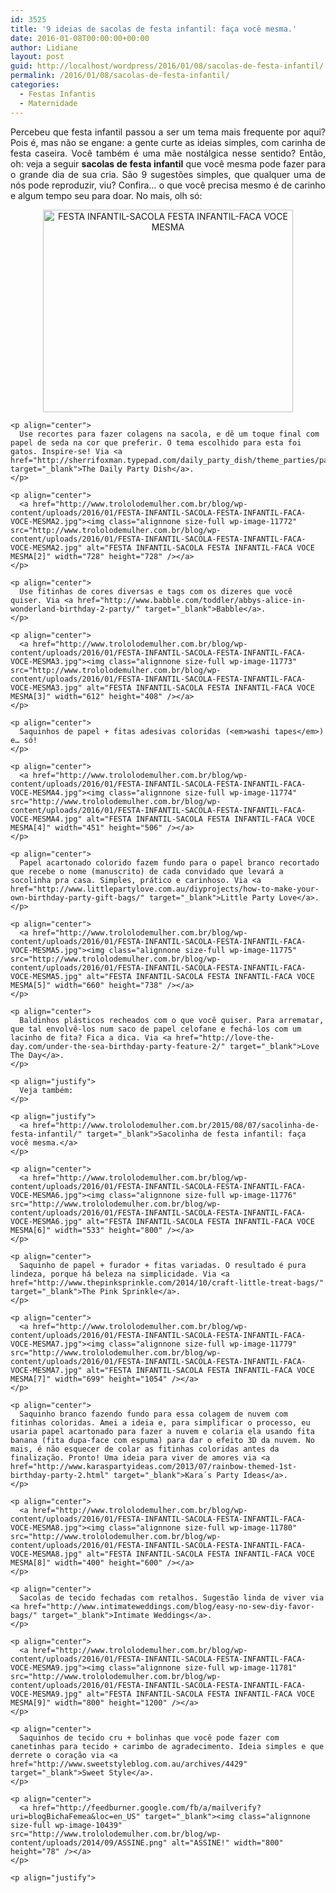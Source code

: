 ```yaml
---
id: 3525
title: '9 ideias de sacolas de festa infantil: faça você mesma.'
date: 2016-01-08T00:00:00+00:00
author: Lidiane
layout: post
guid: http://localhost/wordpress/2016/01/08/sacolas-de-festa-infantil/
permalink: /2016/01/08/sacolas-de-festa-infantil/
categories:
  - Festas Infantis
  - Maternidade
---
```

<p align="justify">
  Percebeu que festa infantil passou a ser um tema mais frequente por aqui? Pois é, mas não se engane: a gente curte as ideias simples, com carinha de festa caseira. Você também é uma mãe nostálgica nesse sentido? Então, oh: veja a seguir <strong>sacolas de festa infantil</strong> que você mesma pode fazer para o grande dia de sua cria. São 9 sugestões simples, que qualquer uma de nós pode reproduzir, viu? Confira… o que você precisa mesmo é de carinho e algum tempo seu para doar. No mais, olh só:
</p>

<p align="justify">
  <p align="justify">
    <p align="center">
      <a href="http://www.trololodemulher.com.br/blog/wp-content/uploads/2016/01/FESTA-INFANTIL-SACOLA-FESTA-INFANTIL-FACA-VOCE-MESMA.jpg"><img class="alignnone size-full wp-image-11771" src="http://www.trololodemulher.com.br/blog/wp-content/uploads/2016/01/FESTA-INFANTIL-SACOLA-FESTA-INFANTIL-FACA-VOCE-MESMA.jpg" alt="FESTA INFANTIL-SACOLA FESTA INFANTIL-FACA VOCE MESMA" width="400" height="324" /></a>
    </p>
    
    <p align="center">
      Use recortes para fazer colagens na sacola, e dê um toque final com papel de seda na cor que preferir. O tema escolhido para esta foi gatos. Inspire-se! Via <a href="http://sherrifoxman.typepad.com/daily_party_dish/theme_parties/page/4/" target="_blank">The Daily Party Dish</a>.
    </p>
    
    <p align="center">
      <a href="http://www.trololodemulher.com.br/blog/wp-content/uploads/2016/01/FESTA-INFANTIL-SACOLA-FESTA-INFANTIL-FACA-VOCE-MESMA2.jpg"><img class="alignnone size-full wp-image-11772" src="http://www.trololodemulher.com.br/blog/wp-content/uploads/2016/01/FESTA-INFANTIL-SACOLA-FESTA-INFANTIL-FACA-VOCE-MESMA2.jpg" alt="FESTA INFANTIL-SACOLA FESTA INFANTIL-FACA VOCE MESMA[2]" width="728" height="728" /></a>
    </p>
    
    <p align="center">
      Use fitinhas de cores diversas e tags com os dizeres que você quiser. Via <a href="http://www.babble.com/toddler/abbys-alice-in-wonderland-birthday-2-party/" target="_blank">Babble</a>.
    </p>
    
    <p align="center">
      <a href="http://www.trololodemulher.com.br/blog/wp-content/uploads/2016/01/FESTA-INFANTIL-SACOLA-FESTA-INFANTIL-FACA-VOCE-MESMA3.jpg"><img class="alignnone size-full wp-image-11773" src="http://www.trololodemulher.com.br/blog/wp-content/uploads/2016/01/FESTA-INFANTIL-SACOLA-FESTA-INFANTIL-FACA-VOCE-MESMA3.jpg" alt="FESTA INFANTIL-SACOLA FESTA INFANTIL-FACA VOCE MESMA[3]" width="612" height="408" /></a>
    </p>
    
    <p align="center">
      Saquinhos de papel + fitas adesivas coloridas (<em>washi tapes</em>) e… só!
    </p>
    
    <p align="center">
      <a href="http://www.trololodemulher.com.br/blog/wp-content/uploads/2016/01/FESTA-INFANTIL-SACOLA-FESTA-INFANTIL-FACA-VOCE-MESMA4.jpg"><img class="alignnone size-full wp-image-11774" src="http://www.trololodemulher.com.br/blog/wp-content/uploads/2016/01/FESTA-INFANTIL-SACOLA-FESTA-INFANTIL-FACA-VOCE-MESMA4.jpg" alt="FESTA INFANTIL-SACOLA FESTA INFANTIL-FACA VOCE MESMA[4]" width="451" height="506" /></a>
    </p>
    
    <p align="center">
      Papel acartonado colorido fazem fundo para o papel branco recortado que recebe o nome (manuscrito) de cada convidado que levará a socolinha pra casa. Simples, prático e carinhoso. Via <a href="http://www.littlepartylove.com.au/diyprojects/how-to-make-your-own-birthday-party-gift-bags/" target="_blank">Little Party Love</a>.
    </p>
    
    <p align="center">
      <a href="http://www.trololodemulher.com.br/blog/wp-content/uploads/2016/01/FESTA-INFANTIL-SACOLA-FESTA-INFANTIL-FACA-VOCE-MESMA5.jpg"><img class="alignnone size-full wp-image-11775" src="http://www.trololodemulher.com.br/blog/wp-content/uploads/2016/01/FESTA-INFANTIL-SACOLA-FESTA-INFANTIL-FACA-VOCE-MESMA5.jpg" alt="FESTA INFANTIL-SACOLA FESTA INFANTIL-FACA VOCE MESMA[5]" width="660" height="738" /></a>
    </p>
    
    <p align="center">
      Baldinhos plásticos recheados com o que você quiser. Para arrematar, que tal envolvê-los num saco de papel celofane e fechá-los com um lacinho de fita? Fica a dica. Via <a href="http://love-the-day.com/under-the-sea-birthday-party-feature-2/" target="_blank">Love The Day</a>.
    </p>
    
    <p align="justify">
      Veja também:
    </p>
    
    <p align="justify">
      <a href="http://www.trololodemulher.com.br/2015/08/07/sacolinha-de-festa-infantil/" target="_blank">Sacolinha de festa infantil: faça você mesma.</a>
    </p>
    
    <p align="center">
      <a href="http://www.trololodemulher.com.br/blog/wp-content/uploads/2016/01/FESTA-INFANTIL-SACOLA-FESTA-INFANTIL-FACA-VOCE-MESMA6.jpg"><img class="alignnone size-full wp-image-11776" src="http://www.trololodemulher.com.br/blog/wp-content/uploads/2016/01/FESTA-INFANTIL-SACOLA-FESTA-INFANTIL-FACA-VOCE-MESMA6.jpg" alt="FESTA INFANTIL-SACOLA FESTA INFANTIL-FACA VOCE MESMA[6]" width="533" height="800" /></a>
    </p>
    
    <p align="center">
      Saquinho de papel + furador + fitas variadas. O resultado é pura lindeza, porque há beleza na simplicidade. Via <a href="http://www.thepinksprinkle.com/2014/10/craft-little-treat-bags/" target="_blank">The Pink Sprinkle</a>.
    </p>
    
    <p align="center">
      <a href="http://www.trololodemulher.com.br/blog/wp-content/uploads/2016/01/FESTA-INFANTIL-SACOLA-FESTA-INFANTIL-FACA-VOCE-MESMA7.jpg"><img class="alignnone size-full wp-image-11779" src="http://www.trololodemulher.com.br/blog/wp-content/uploads/2016/01/FESTA-INFANTIL-SACOLA-FESTA-INFANTIL-FACA-VOCE-MESMA7.jpg" alt="FESTA INFANTIL-SACOLA FESTA INFANTIL-FACA VOCE MESMA[7]" width="699" height="1054" /></a>
    </p>
    
    <p align="center">
      Saquinho branco fazendo fundo para essa colagem de nuvem com fitinhas coloridas. Amei a ideia e, para simplificar o processo, eu usaria papel acartonado para fazer a nuvem e colaria ela usando fita banana (fita dupa-face com espuma) para dar o efeito 3D da nuvem. No mais, é não esquecer de colar as fitinhas coloridas antes da finalização. Pronto! Uma ideia para viver de amores via <a href="http://www.karaspartyideas.com/2013/07/rainbow-themed-1st-birthday-party-2.html" target="_blank">Kara´s Party Ideas</a>.
    </p>
    
    <p align="center">
      <a href="http://www.trololodemulher.com.br/blog/wp-content/uploads/2016/01/FESTA-INFANTIL-SACOLA-FESTA-INFANTIL-FACA-VOCE-MESMA8.jpg"><img class="alignnone size-full wp-image-11780" src="http://www.trololodemulher.com.br/blog/wp-content/uploads/2016/01/FESTA-INFANTIL-SACOLA-FESTA-INFANTIL-FACA-VOCE-MESMA8.jpg" alt="FESTA INFANTIL-SACOLA FESTA INFANTIL-FACA VOCE MESMA[8]" width="400" height="600" /></a>
    </p>
    
    <p align="center">
      Sacolas de tecido fechadas com retalhos. Sugestão linda de viver via <a href="http://www.intimateweddings.com/blog/easy-no-sew-diy-favor-bags/" target="_blank">Intimate Weddings</a>.
    </p>
    
    <p align="center">
      <a href="http://www.trololodemulher.com.br/blog/wp-content/uploads/2016/01/FESTA-INFANTIL-SACOLA-FESTA-INFANTIL-FACA-VOCE-MESMA9.jpg"><img class="alignnone size-full wp-image-11781" src="http://www.trololodemulher.com.br/blog/wp-content/uploads/2016/01/FESTA-INFANTIL-SACOLA-FESTA-INFANTIL-FACA-VOCE-MESMA9.jpg" alt="FESTA INFANTIL-SACOLA FESTA INFANTIL-FACA VOCE MESMA[9]" width="800" height="1200" /></a>
    </p>
    
    <p align="center">
      Saquinhos de tecido cru + bolinhas que você pode fazer com canetinhas para tecido + carimbo de agradecimento. Ideia simples e que derrete o coração via <a href="http://www.sweetstyleblog.com.au/archives/4429" target="_blank">Sweet Style</a>.
    </p>
    
    <p align="center">
      <a href="http://feedburner.google.com/fb/a/mailverify?uri=blogBichaFemea&loc=en_US" target="_blank"><img class="alignnone size-full wp-image-10439" src="http://www.trololodemulher.com.br/blog/wp-content/uploads/2014/09/ASSINE.png" alt="ASSINE!" width="800" height="78" /></a>
    </p>
    
    <p align="justify">